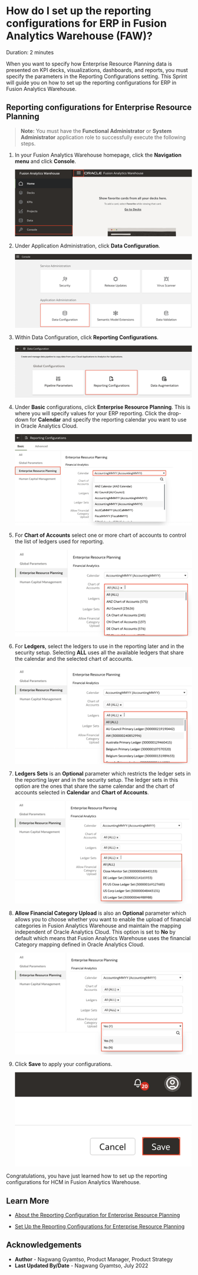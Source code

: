 # How do I set up the reporting configurations for ERP in Fusion Analytics Warehouse (FAW)?

Duration: 2 minutes

When you want to specify how Enterprise Resource Planning data is presented on KPI decks, visualizations, dashboards, and reports, you must specify the parameters in the Reporting Configurations setting. This Sprint will guide you on how to set up the reporting configurations for ERP in Fusion Analytics Warehouse.

## Reporting configurations for Enterprise Resource Planning

>**Note:** You must have the **Functional Administrator** or **System Administrator** application role to successfully execute the following steps.

1. In your Fusion Analytics Warehouse homepage, click the **Navigation menu** and click **Console**.

    ![Console](images/console.png)

2. Under Application Administration, click **Data Configuration**.

    ![Data Configuration](images/data-config.png)

3. Within Data Configuration, click **Reporting Configurations**.

    ![Reporting Configuration](images/reporting-config.png)

4. Under **Basic** configurations, click **Enterprise Resource Planning**. This is where you will specify values for your ERP reporting. Click the drop-down for **Calendar** and specify the reporting calendar you want to use in Oracle Analytics Cloud.

    ![Calendar](images/calendar.png)

5. For **Chart of Accounts** select one or more chart of accounts to control the list of ledgers used for reporting.

    ![Chart of accounts](images/chart-accounts.png)

6. For **Ledgers**, select the ledgers to use in the reporting later and in the security setup. Selecting **ALL** uses all the available ledgers that share the calendar and the selected chart of accounts.

    ![ledgers](images/ledgers.png)

7. **Ledgers Sets** is an **Optional** parameter which restricts the ledger sets in the reporting layer and in the security setup. The ledger sets in this option are the ones that share the same calendar and the chart of accounts selected in **Calendar** and **Chart of Accounts**.

    ![Ledger sets](images/ledger-sets.png)

8. **Allow Financial Category Upload** is also an **Optional** parameter which allows you to choose whether you want to enable the upload of financial categories in Fusion Analytics Warehouse and maintain the mapping independent of Oracle Analytics Cloud. This option is set to **No** by default which means that Fusion Analytics Warehouse uses the financial Category mapping defined in Oracle Analytics Cloud.

    ![Financial category upload](images/financial-cat-upload.png)

9. Click **Save** to apply your configurations.  

    ![Save](images/save.png)

Congratulations, you have just learned how to set up the reporting configurations for HCM in Fusion Analytics Warehouse.

## Learn More

* [About the Reporting Configuration for Enterprise Resource Planning](https://docs.oracle.com/en/cloud/saas/analytics/22r2/fawag/reporting-configurations.html#GUID-C8BB5207-1B0A-4568-A4FD-9450BD28225D)

* [Set Up the Reporting Configurations for Enterprise Resource Planning](https://docs.oracle.com/en/cloud/saas/analytics/22r2/fawag/set-reporting-configurations-enterprise-resource-planning.html)

## Acknowledgements
* **Author** - Nagwang Gyamtso, Product Manager, Product Strategy
* **Last Updated By/Date** - Nagwang Gyamtso,  July 2022
